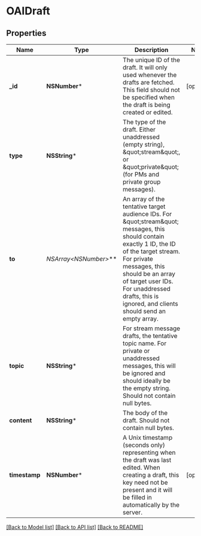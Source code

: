 # OAIDraft

## Properties
Name | Type | Description | Notes
------------ | ------------- | ------------- | -------------
**_id** | **NSNumber*** | The unique ID of the draft. It will only used whenever the drafts are fetched. This field should not be specified when the draft is being created or edited.  | [optional] 
**type** | **NSString*** | The type of the draft. Either unaddressed (empty string), \&quot;stream\&quot;, or \&quot;private\&quot; (for PMs and private group messages).  | 
**to** | **NSArray&lt;NSNumber*&gt;*** | An array of the tentative target audience IDs. For \&quot;stream\&quot; messages, this should contain exactly 1 ID, the ID of the target stream. For private messages, this should be an array of target user IDs. For unaddressed drafts, this is ignored, and clients should send an empty array.  | 
**topic** | **NSString*** | For stream message drafts, the tentative topic name. For private or unaddressed messages, this will be ignored and should ideally be the empty string. Should not contain null bytes.  | 
**content** | **NSString*** | The body of the draft. Should not contain null bytes.  | 
**timestamp** | **NSNumber*** | A Unix timestamp (seconds only) representing when the draft was last edited. When creating a draft, this key need not be present and it will be filled in automatically by the server.  | [optional] 

[[Back to Model list]](../README.md#documentation-for-models) [[Back to API list]](../README.md#documentation-for-api-endpoints) [[Back to README]](../README.md)


